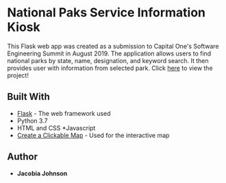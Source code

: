 # National Paks Service Information Kiosk

This Flask web app was created as a submission to Capital One's Software Engineering Summit in August 2019. The application allows users to find national parks by state, name, designation, and keyword search. 
It then provides user with information from selected park. Click [here](http://jacobia.pythonanywhere.com/) to view the project!

## Built With

* [Flask](http://flask.pocoo.org/) - The web framework used
* Python 3.7
* HTML and CSS
*Javascript
* [Create a Clickable Map](http://flask.pocoo.org/) - Used for the interactive map

## Author

* **Jacobia Johnson** 
